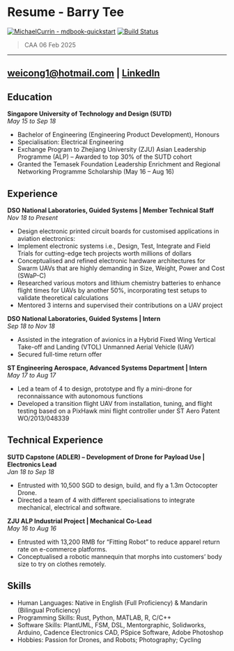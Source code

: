 Resume - Barry Tee
==================
[![MichaelCurrin - mdbook-quickstart](https://img.shields.io/static/v1?label=MichaelCurrin&message=mdbook-quickstart&color=blue&logo=github)](https://github.com/MichaelCurrin/mdbook-quickstart)
[![Build Status](https://travis-ci.org/joemccann/dillinger.svg?branch=master)](https://travis-ci.org/joemccann/dillinger)
> CAA 06 Feb 2025

-----------------------------------------------
weicong1@hotmail.com | [LinkedIn](https://www.linkedin.com/in/barryt6/)
-----------------------------------------------

Education
---------
**Singapore University of Technology and Design (SUTD)**  
_May 15 to Sep 18_

* Bachelor of Engineering (Engineering Product Development), Honours
* Specialisation: Electrical Engineering
* Exchange Program to Zhejiang University (ZJU) Asian Leadership Programme (ALP) – Awarded to top 30% of the SUTD cohort
* Granted the Temasek Foundation Leadership Enrichment and Regional Networking Programme Scholarship (May 16 – Aug 16)

Experience
----------
**DSO National Laboratories, Guided Systems | Member Technical Staff**  
_Nov 18 to Present_

* Design electronic printed circuit boards for customised applications in aviation electronics:
* Implement electronic systems i.e., Design, Test, Integrate and Field Trials for cutting-edge tech projects worth millions of dollars
* Conceptualised and refined electronic hardware architectures for Swarm UAVs that are highly demanding in Size, Weight, Power and Cost (SWaP-C)
* Researched various motors and lithium chemistry batteries to enhance flight times for UAVs by another 50%, incorporating test setups to validate theoretical calculations
* Mentored 3 interns and supervised their contributions on a UAV project

**DSO National Laboratories, Guided Systems | Intern**  
_Sep 18 to Nov 18_

* Assisted in the integration of avionics in a Hybrid Fixed Wing Vertical Take-off and Landing (VTOL) Unmanned Aerial Vehicle (UAV)
* Secured full-time return offer

**ST Engineering Aerospace, Advanced Systems Department | Intern**  
_May 17 to Aug 17_

* Led a team of 4 to design, prototype and fly a mini-drone for reconnaissance with autonomous functions
* Developed a transition flight UAV from installation, tuning, and flight testing based on a PixHawk mini flight controller under ST Aero Patent WO/2013/048339

Technical Experience
--------------------

**SUTD Capstone (ADLER) – Development of Drone for Payload Use | Electronics Lead**  
_Jan 18 to Sep 18_

* Entrusted with 10,500 SGD to design, build, and fly a 1.3m Octocopter Drone.
* Directed a team of 4 with different specialisations to integrate mechanical, electrical and software.

**ZJU ALP Industrial Project | Mechanical Co-Lead**  
_May 16 to Aug 16_

* Entrusted with 13,200 RMB for “Fitting Robot” to reduce apparel return rate on e-commerce platforms.
* Conceptualised a robotic mannequin that morphs into customers’ body size to try on clothes remotely.

Skills
----------------------------------------
* Human Languages: Native in English (Full Proficiency) & Mandarin (Bilingual Proficiency)
* Programming Skills: Rust, Python, MATLAB, R, C/C++
* Software Skills: PlantUML, FSM, DSL, Mentorgraphic, Solidworks, Arduino, Cadence Electronics CAD, PSpice Software, Adobe Photoshop
* Hobbies: Passion for Drones, and Robots; Photography; Cycling
